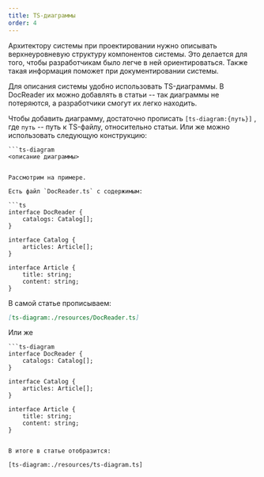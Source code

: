 ```yaml
---
title: TS-диаграммы
order: 4
---
```


Архитектору системы при проектировании нужно описывать верхнеуровневую структуру компонентов системы.
Это делается для того, чтобы разработчикам было легче в ней ориентироваться.
Также такая информация поможет при документировании системы.

Для описания системы удобно использовать TS-диаграммы.
В DocReader их можно добавлять в статьи -- так диаграммы не потеряются, а разработчики смогут их легко находить.

Чтобы добавить диаграмму, достаточно прописать `[ts-diagram:{путь}]` , где `путь` -- путь к TS-файлу, относительно статьи.
Или же можно использовать следующую конструкцию:

```
```ts-diagram
<описание диаграммы>
```
```

Рассмотрим на примере.

Есть файл `DocReader.ts` с содержимым:

```ts
interface DocReader {
	catalogs: Catalog[];
}

interface Catalog {
	articles: Article[];
}

interface Article {
	title: string;
	content: string;
}
```

В самой статье прописываем:

```md
[ts-diagram:./resources/DocReader.ts]
```

Или же

```
```ts-diagram
interface DocReader {
	catalogs: Catalog[];
}

interface Catalog {
	articles: Article[];
}

interface Article {
	title: string;
	content: string;
}
```
```

В итоге в статье отобразится:

[ts-diagram:./resources/ts-diagram.ts]